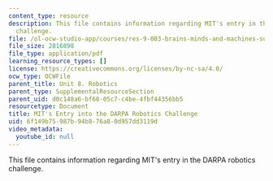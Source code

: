 ```yaml
---
content_type: resource
description: This file contains information regarding MIT's entry in the DARPA robotics
  challenge.
file: /ol-ocw-studio-app/courses/res-9-003-brains-minds-and-machines-summer-course-summer-2015/6f149b75987b94b876a80d957dd3119d_MITRES_9_003SUM15_Lec8-1.pdf
file_size: 2816898
file_type: application/pdf
learning_resource_types: []
license: https://creativecommons.org/licenses/by-nc-sa/4.0/
ocw_type: OCWFile
parent_title: Unit 8. Robotics
parent_type: SupplementalResourceSection
parent_uid: d0c148a6-bf68-05c7-c4be-4fbf44356bb5
resourcetype: Document
title: MIT's Entry into the DARPA Robotics Challenge
uid: 6f149b75-987b-94b8-76a8-0d957dd3119d
video_metadata:
  youtube_id: null
---
```

This file contains information regarding MIT's entry in the DARPA robotics challenge.